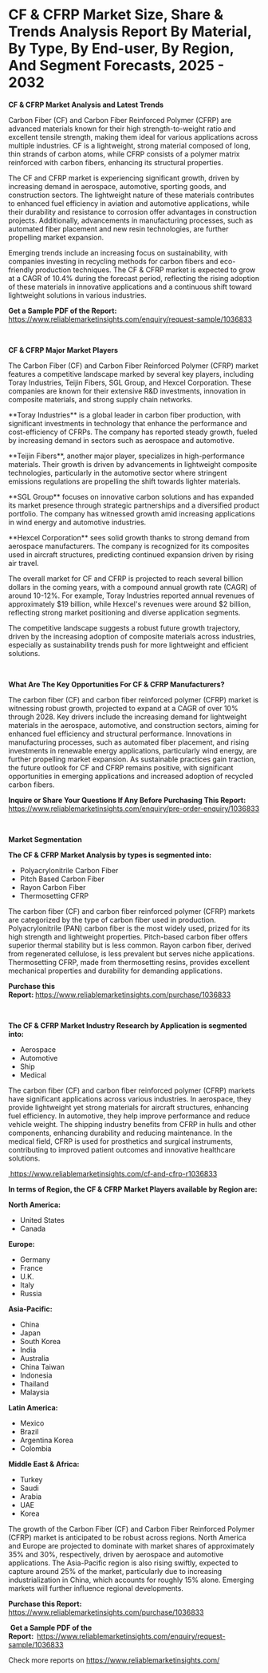 <p><h1>CF & CFRP Market Size, Share & Trends Analysis Report By Material, By Type, By End-user, By Region, And Segment Forecasts, 2025 - 2032</h1></p><p><strong>CF & CFRP Market Analysis and Latest Trends</strong></p>
<p><p>Carbon Fiber (CF) and Carbon Fiber Reinforced Polymer (CFRP) are advanced materials known for their high strength-to-weight ratio and excellent tensile strength, making them ideal for various applications across multiple industries. CF is a lightweight, strong material composed of long, thin strands of carbon atoms, while CFRP consists of a polymer matrix reinforced with carbon fibers, enhancing its structural properties.</p><p>The CF and CFRP market is experiencing significant growth, driven by increasing demand in aerospace, automotive, sporting goods, and construction sectors. The lightweight nature of these materials contributes to enhanced fuel efficiency in aviation and automotive applications, while their durability and resistance to corrosion offer advantages in construction projects. Additionally, advancements in manufacturing processes, such as automated fiber placement and new resin technologies, are further propelling market expansion.</p><p>Emerging trends include an increasing focus on sustainability, with companies investing in recycling methods for carbon fibers and eco-friendly production techniques. The CF & CFRP market is expected to grow at a CAGR of 10.4% during the forecast period, reflecting the rising adoption of these materials in innovative applications and a continuous shift toward lightweight solutions in various industries.</p></p>
<p><strong>Get a Sample PDF of the Report:&nbsp;</strong> <a href="https://www.reliablemarketinsights.com/enquiry/request-sample/1036833?utm_campaign=3196&utm_medium=2&utm_source=Github&utm_content=ia&utm_term=21032025&utm_id=cf-cfrp">https://www.reliablemarketinsights.com/enquiry/request-sample/1036833</a></p>
<p>&nbsp;</p>
<p><strong>CF & CFRP Major Market Players</strong></p>
<p><p>The Carbon Fiber (CF) and Carbon Fiber Reinforced Polymer (CFRP) market features a competitive landscape marked by several key players, including Toray Industries, Teijin Fibers, SGL Group, and Hexcel Corporation. These companies are known for their extensive R&D investments, innovation in composite materials, and strong supply chain networks.</p><p>**Toray Industries** is a global leader in carbon fiber production, with significant investments in technology that enhance the performance and cost-efficiency of CFRPs. The company has reported steady growth, fueled by increasing demand in sectors such as aerospace and automotive.</p><p>**Teijin Fibers**, another major player, specializes in high-performance materials. Their growth is driven by advancements in lightweight composite technologies, particularly in the automotive sector where stringent emissions regulations are propelling the shift towards lighter materials. </p><p>**SGL Group** focuses on innovative carbon solutions and has expanded its market presence through strategic partnerships and a diversified product portfolio. The company has witnessed growth amid increasing applications in wind energy and automotive industries.</p><p>**Hexcel Corporation** sees solid growth thanks to strong demand from aerospace manufacturers. The company is recognized for its composites used in aircraft structures, predicting continued expansion driven by rising air travel.</p><p>The overall market for CF and CFRP is projected to reach several billion dollars in the coming years, with a compound annual growth rate (CAGR) of around 10-12%. For example, Toray Industries reported annual revenues of approximately $19 billion, while Hexcel's revenues were around $2 billion, reflecting strong market positioning and diverse application segments.</p><p>The competitive landscape suggests a robust future growth trajectory, driven by the increasing adoption of composite materials across industries, especially as sustainability trends push for more lightweight and efficient solutions.</p></p>
<p>&nbsp;</p>
<p><strong>What Are The Key Opportunities For CF & CFRP Manufacturers?</strong></p>
<p><p>The carbon fiber (CF) and carbon fiber reinforced polymer (CFRP) market is witnessing robust growth, projected to expand at a CAGR of over 10% through 2028. Key drivers include the increasing demand for lightweight materials in the aerospace, automotive, and construction sectors, aiming for enhanced fuel efficiency and structural performance. Innovations in manufacturing processes, such as automated fiber placement, and rising investments in renewable energy applications, particularly wind energy, are further propelling market expansion. As sustainable practices gain traction, the future outlook for CF and CFRP remains positive, with significant opportunities in emerging applications and increased adoption of recycled carbon fibers.</p></p>
<p><strong>Inquire or Share Your Questions If Any Before Purchasing This Report:</strong> <a href="https://www.reliablemarketinsights.com/enquiry/pre-order-enquiry/1036833?utm_campaign=3196&utm_medium=2&utm_source=Github&utm_content=ia&utm_term=21032025&utm_id=cf-cfrp">https://www.reliablemarketinsights.com/enquiry/pre-order-enquiry/1036833</a></p>
<p>&nbsp;</p>
<p><strong>Market Segmentation</strong></p>
<p><strong>The CF & CFRP Market Analysis by types is segmented into:</strong></p>
<p><ul><li>Polyacrylonitrile Carbon Fiber</li><li>Pitch Based Carbon Fiber</li><li>Rayon Carbon Fiber</li><li>Thermosetting CFRP</li></ul></p>
<p><p>The carbon fiber (CF) and carbon fiber reinforced polymer (CFRP) markets are categorized by the type of carbon fiber used in production. Polyacrylonitrile (PAN) carbon fiber is the most widely used, prized for its high strength and lightweight properties. Pitch-based carbon fiber offers superior thermal stability but is less common. Rayon carbon fiber, derived from regenerated cellulose, is less prevalent but serves niche applications. Thermosetting CFRP, made from thermosetting resins, provides excellent mechanical properties and durability for demanding applications.</p></p>
<p><strong>Purchase this Report:&nbsp;</strong><a href="https://www.reliablemarketinsights.com/purchase/1036833?utm_campaign=3196&utm_medium=2&utm_source=Github&utm_content=ia&utm_term=21032025&utm_id=cf-cfrp">https://www.reliablemarketinsights.com/purchase/1036833</a></p>
<p>&nbsp;</p>
<p><strong>The CF & CFRP Market Industry Research by Application is segmented into:</strong></p>
<p><ul><li>Aerospace</li><li>Automotive</li><li>Ship</li><li>Medical</li></ul></p>
<p><p>The carbon fiber (CF) and carbon fiber reinforced polymer (CFRP) markets have significant applications across various industries. In aerospace, they provide lightweight yet strong materials for aircraft structures, enhancing fuel efficiency. In automotive, they help improve performance and reduce vehicle weight. The shipping industry benefits from CFRP in hulls and other components, enhancing durability and reducing maintenance. In the medical field, CFRP is used for prosthetics and surgical instruments, contributing to improved patient outcomes and innovative healthcare solutions.</p></p>
<p><a href="https://www.reliablemarketinsights.com/cf-and-cfrp-r1036833?utm_campaign=3196&utm_medium=2&utm_source=Github&utm_content=ia&utm_term=21032025&utm_id=cf-cfrp">&nbsp;https://www.reliablemarketinsights.com/cf-and-cfrp-r1036833</a></p>
<p><strong>In terms of Region, the CF & CFRP Market Players available by Region are:</strong></p>
<p>
    <p> <strong> North America: </strong>
        <ul>
            <li>United States</li>
            <li>Canada</li>
        </ul>
        </p> 
    <p> <strong> Europe: </strong>
        <ul>
            <li>Germany</li>
            <li>France</li>
            <li>U.K.</li>
            <li>Italy</li>
            <li>Russia</li>
        </ul>
        </p> 
    <p> <strong> Asia-Pacific: </strong>
        <ul>
            <li>China</li>
            <li>Japan</li>
            <li>South Korea</li>
            <li>India</li>
            <li>Australia</li>
            <li>China Taiwan</li>
            <li>Indonesia</li>
            <li>Thailand</li>
            <li>Malaysia</li>
        </ul>
        </p> 
    <p> <strong> Latin America: </strong>
        <ul>
            <li>Mexico</li>
            <li>Brazil</li>
            <li>Argentina Korea</li>
            <li>Colombia</li>
        </ul>
        </p> 
    <p> <strong> Middle East & Africa: </strong>
        <ul>
            <li>Turkey</li>
            <li>Saudi</li>
            <li>Arabia</li>
            <li>UAE</li>
            <li>Korea</li>
        </ul>
    </p>
    </p>
<p><p>The growth of the Carbon Fiber (CF) and Carbon Fiber Reinforced Polymer (CFRP) market is anticipated to be robust across regions. North America and Europe are projected to dominate with market shares of approximately 35% and 30%, respectively, driven by aerospace and automotive applications. The Asia-Pacific region is also rising swiftly, expected to capture around 25% of the market, particularly due to increasing industrialization in China, which accounts for roughly 15% alone. Emerging markets will further influence regional developments.</p></p>
<p><strong>Purchase this Report: </strong><a href="https://www.reliablemarketinsights.com/purchase/1036833?utm_campaign=3196&utm_medium=2&utm_source=Github&utm_content=ia&utm_term=21032025&utm_id=cf-cfrp">https://www.reliablemarketinsights.com/purchase/1036833</a></p>
<p>&nbsp;<strong>Get a Sample PDF of the Report:&nbsp;&nbsp;</strong><a href="https://www.reliablemarketinsights.com/enquiry/request-sample/1036833?utm_campaign=3196&utm_medium=2&utm_source=Github&utm_content=ia&utm_term=21032025&utm_id=cf-cfrp">https://www.reliablemarketinsights.com/enquiry/request-sample/1036833</a></p>
<p><strong></strong></p>
<p>Check more reports on <a href="https://www.reliablemarketinsights.com/?utm_campaign=3196&utm_medium=2&utm_source=Github&utm_content=ia&utm_term=21032025&utm_id=cf-cfrp">https://www.reliablemarketinsights.com/</a></p>